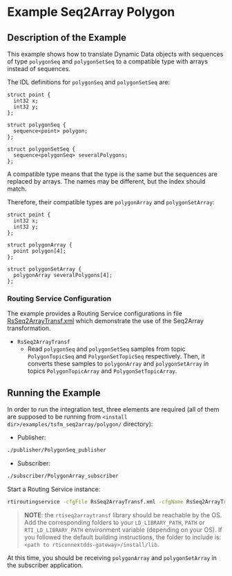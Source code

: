 # Example Seq2Array Polygon

## Description of the Example

This example shows how to translate Dynamic Data objects with sequences of type
`polygonSeq` and `polygonSetSeq` to a compatible type with arrays instead of
sequences.

The IDL definitions for `polygonSeq` and `polygonSetSeq` are:

```idl
struct point {
  int32 x;
  int32 y;
};

struct polygonSeq {
  sequence<point> polygon;
};

struct polygonSetSeq {
  sequence<polygonSeq> severalPolygons;
};

```

A compatible type means that the type is the same but the sequences are replaced
by arrays. The names may be different, but the index should match.

Therefore, their compatible types are `polygonArray` and `polygonSetArray`:

```idl
struct point {
  int32 x;
  int32 y;
};

struct polygonArray {
  point polygon[4];
};

struct polygonSetArray {
  polygonArray severalPolygons[4];
};

```

### Routing Service Configuration

The example provides a Routing Service configurations in file
[RsSeq2ArrayTransf.xml](RsSeq2AraryTransf.xml) which demonstrate
the use of the Seq2Array transformation.

- `RsSeq2ArrayTransf`
  - Read `polygonSeq` and `polygonSetSeq` samples from topic `PolygonTopicSeq`
    and `PolygonSetTopicSeq` respectively. Then, it converts these samples to
    `polygonArray` and `polygonSetArray` in topics `PolygonTopicArray` and
    `PolygonSetTopicArray`.

## Running the Example

In order to run the integration test, three elements are required (all of them
are supposed to be running from `<install dir>/examples/tsfm_seq2array/polygon/`
directory):

- Publisher:

```sh
./publisher/PolygonSeq_publisher
```

- Subscriber:

```sh
./subscriber/PolygonArray_subscriber
```

Start a Routing Service instance:

```sh
rtiroutingservice -cfgFile RsSeq2ArrayTransf.xml -cfgName RsSeq2ArrayTransf
```

> **NOTE**: the `rtiseq2arraytransf` library should be reachable by the OS. Add
> the corresponding folders to your `LD_LIBRARY_PATH`, `PATH` or
> `RTI_LD_LIBRARY_PATH` environment variable (depending on your OS). If you
> followed the default building instructions, the folder to include is:
> `<path to rticonnextdds-gateway>/install/lib`.

At this time, you should be receiving `polygonArray` and `polygonSetArray` in
the subscriber application.
